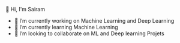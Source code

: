 
  👋 Hi, I'm Sairam
- 🔭 I’m currently working on Machine Learning and Deep Learning
- 🌱 I’m currently learning Machine Learning
- 👯 I’m looking to collaborate on ML and Deep learning Projets
